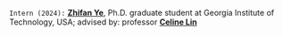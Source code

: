 `Intern (2024):` <a target="_blank" href="https://www.linkedin.com/in/zhifan-ye/"><b>Zhifan Ye</b></a>, 
Ph.D. graduate student at Georgia Institute of Technology, USA;
advised by: professor <a target="_blank" href="https://eiclab.scs.gatech.edu/"><b>Celine Lin</b></a>  